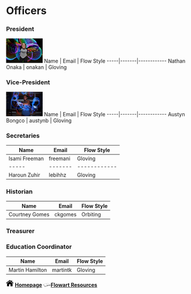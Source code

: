 
# Officers

### President
<img src="nate.jpg" width="100">  
Name | Email | Flow Style
-----|-------|------------
Nathan Onaka | onakan | Gloving

### Vice-President
<img src="austyn.jpg" width="100">
Name | Email | Flow Style
-----|-------|------------
Austyn Bongco | austynb | Gloving

### Secretaries 
Name | Email | Flow Style
-----|-------|------------
Isami Freeman | freemani | Gloving
-----|-------|------------
Haroun Zuhir | lebihhz | Gloving

### Historian
Name | Email | Flow Style
-----|-------|------------
Courtney Gomes | ckgomes | Orbiting

### Treasurer

### Education Coordinator
Name | Email | Flow Style
-----|-------|------------
Martin Hamilton | martintk | Gloving

<img src="home.png" width="20"> **[Homepage](index.md)**  <img src="book.png" width="20">**[Flowart Resources](flowresources.md)**
